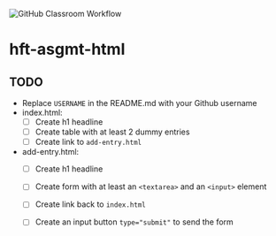 ![GitHub Classroom Workflow](https://github.com/hft-stuttgart-ipr/hft-asgmt-html-kecozocker/workflows/GitHub%20Classroom%20Workflow/badge.svg)

# hft-asgmt-html

## TODO
- Replace `USERNAME` in the README.md with your Github username
- index.html:
  - [ ] Create h1 headline
  - [ ] Create table with at least 2 dummy entries
  - [ ] Create link to `add-entry.html`
- add-entry.html:
  - [ ] Create h1 headline
  - [ ] Create form with at least an `<textarea>` and an `<input>` element
  - [ ] Create link back to `index.html`
  - [ ] Create an input button `type="submit"` to send the form

